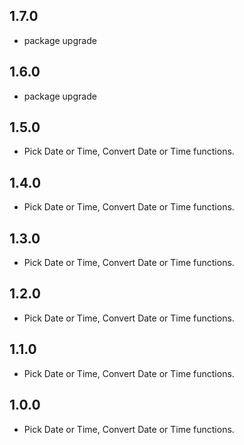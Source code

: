 ## 1.7.0

* package upgrade

## 1.6.0

* package upgrade

## 1.5.0

* Pick Date or Time, Convert Date or Time functions.

## 1.4.0

* Pick Date or Time, Convert Date or Time functions.

## 1.3.0

* Pick Date or Time, Convert Date or Time functions.

## 1.2.0

* Pick Date or Time, Convert Date or Time functions.

## 1.1.0

* Pick Date or Time, Convert Date or Time functions.

## 1.0.0

* Pick Date or Time, Convert Date or Time functions.
